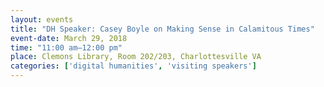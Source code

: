 ```yaml
---
layout: events
title: "DH Speaker: Casey Boyle on Making Sense in Calamitous Times"
event-date: March 29, 2018
time: "11:00 am–12:00 pm"
place: Clemons Library, Room 202/203, Charlottesville VA
categories: ['digital humanities', 'visiting speakers']
---
```


